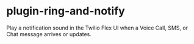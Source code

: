 # plugin-ring-and-notify
Play a notification sound in the Twilio Flex UI when a Voice Call, SMS, or Chat message arrives or updates.
